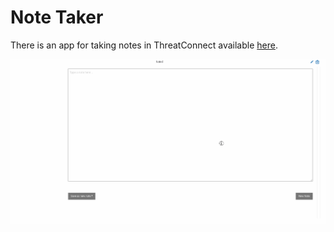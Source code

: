 # Note Taker

There is an app for taking notes in ThreatConnect available [here](https://gitlab.com/fhightower-tc/note-taker).

![This app lets you create, edit, and delete notes in the ThreatConnect datastore](demo.gif)
